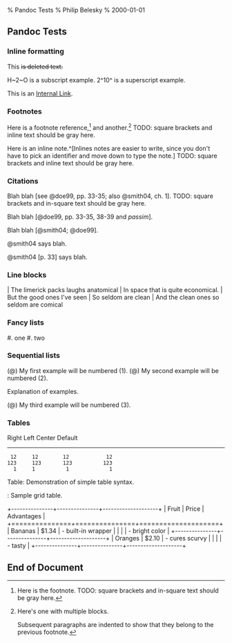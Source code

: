 % Pandoc Tests
% Philip Belesky
% 2000-01-01

## Pandoc Tests

### Inline formatting

This ~~is deleted text.~~

H~2~O is a subscript example.  2^10^ is a superscript example.

This is an [Internal Link](#introduction).

### Footnotes

Here is a footnote reference,[^1] and another.[^longnote] TODO: square brackets and inline text should be gray here.

Here is an inline note.^[Inlines notes are easier to write, since
you don't have to pick an identifier and move down to type the
note.] TODO: square brackets and inline text should be gray here.

[^1]: Here is the footnote. TODO: square brackets and in-square text should be gray here.

[^longnote]: Here's one with multiple blocks.

    Subsequent paragraphs are indented to show that they
belong to the previous footnote.

### Citations

Blah blah [see @doe99, pp. 33-35; also @smith04, ch. 1].  TODO: square brackets and in-square text should be gray here.

Blah blah [@doe99, pp. 33-35, 38-39 and *passim*].

Blah blah [@smith04; @doe99].

@smith04 says blah.

@smith04 [p. 33] says blah.

### Line blocks

| The limerick packs laughs anatomical
| In space that is quite economical.
|    But the good ones I've seen
|    So seldom are clean
|         And the clean ones so seldom are comical

### Fancy lists

#. one
#. two

### Sequential lists

(@)  My first example will be numbered (1).
(@)  My second example will be numbered (2).

Explanation of examples.

(@)  My third example will be numbered (3).

### Tables

  Right     Left     Center     Default
-------     ------ ----------   -------
     12     12        12            12
    123     123       123          123
      1     1          1             1

Table:  Demonstration of simple table syntax.

: Sample grid table.

+---------------+---------------+--------------------+
| Fruit         | Price         | Advantages         |
+===============+===============+====================+
| Bananas       | $1.34         | - built-in wrapper |
|               |               | - bright color     |
+---------------+---------------+--------------------+
| Oranges       | $2.10         | - cures scurvy     |
|               |               | - tasty            |
+---------------+---------------+--------------------+

## End of Document



